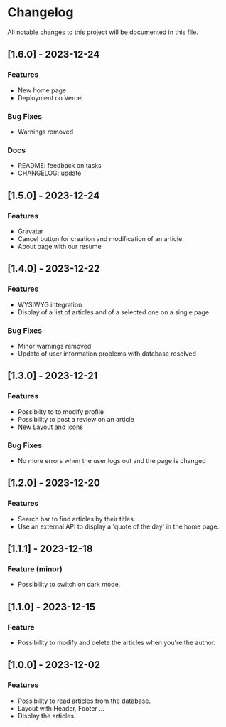 # Changelog

All notable changes to this project will be documented in this file.

## [1.6.0] - 2023-12-24

### Features
- New home page
- Deployment on Vercel

### Bug Fixes
- Warnings removed

### Docs
- README: feedback on tasks
- CHANGELOG: update

## [1.5.0] - 2023-12-24

### Features
- Gravatar
- Cancel button for creation and modification of an article.
- About page with our resume

## [1.4.0] - 2023-12-22

### Features
- WYSIWYG integration
- Display of a list of articles and of a selected one on a single page.

### Bug Fixes
- Minor warnings removed
- Update of user information problems with database resolved

## [1.3.0] - 2023-12-21

### Features
- Possibilty to to modify profile
- Possibility to post a review on an article
- New Layout and icons

### Bug Fixes
- No more errors when the user logs out and the page is changed

## [1.2.0] - 2023-12-20

### Features
- Search bar to find articles by their titles.
- Use an external API to display a 'quote of the day' in the home page.

## [1.1.1] - 2023-12-18

### Feature (minor)
- Possibility to switch on dark mode.

## [1.1.0] - 2023-12-15

### Feature
- Possibility to modify and delete the articles when you're the author.

## [1.0.0] - 2023-12-02

### Features
- Possibility to read articles from the database.
- Layout with Header, Footer ...
- Display the articles.

